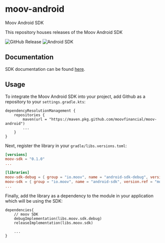 # moov-android

Moov Android SDK

This repository houses releases of the Moov Android SDK

![GitHub Release](https://img.shields.io/github/v/release/moovfinancial/moov-android)
![Android SDK](https://img.shields.io/badge/android_version-29%2B-green?logo=android)


## Documentation

SDK documentation can be found [here](https://moovfinancial.github.io/moov-android/).

## Usage

To integrate the Moov Android SDK into your project, add Github as a repository to your `settings.gradle.kts`:

```
dependencyResolutionManagement {
    repositories {
        maven(url = "https://maven.pkg.github.com/moovfinancial/moov-android")
        ...
    }
}

```

Next, register the library in your `gradle/libs.versions.toml`:

```toml
[versions]
moov-sdk = "0.1.0"
...

[libraries]
moov-sdk-debug = { group = "io.moov", name = "android-sdk-debug", version.ref = "moov-sdk" }
moov-sdk = { group = "io.moov", name = "android-sdk", version.ref = "moov-sdk" }
...

```

Finally, add the library as a dependency to the module in your application which will be using the SDK:

```
dependencies{
    // moov SDK
    debugImplementation(libs.moov.sdk.debug)
    releaseImplementation(libs.moov.sdk)

    ...
}
```
